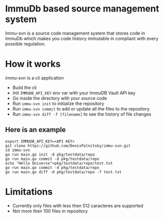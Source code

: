 # ImmuDb based source management system

Immu-svn is a source code management system that stores code in ImmuDb which makes you code history immutable in compliant with every possible regulation.

# How it works
immu-svn is a cli application

- Build the cli
- Init `IMMUDB_API_KEY` env var with your ImmuDB Vault API key 
- Go inside the directory with your source code
- Run `immu-svn init` to initialize the repository 
- Run `immu-svn commit` to add or update all the files to the repository
- Run `immu-svn diff -f [filename]` to see the history of file changes

## Here is an example
```
export IMMUDB_API_KEY=<API KEY>
git clone https://github.com/DenisPalnitsky/immu-svn.git
cd immu-svn
go run main.go init -d pkg/testdata/repo
go run main.go commit -d pkg/testdata/repo
echo "Hello Universe">pkg/testdata/repo/test.txt
go run main.go commit -d pkg/testdata/repo
go run main.go diff -d pkg/testdata/repo -f test.txt
```

# Limitations
- Currently only files with less then 512 caracteres are supported
- Not more then 100 files in repository






